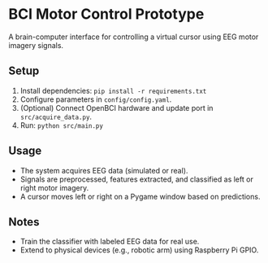 # BCI Motor Control Prototype

A brain-computer interface for controlling a virtual cursor using EEG motor imagery signals.

## Setup
1. Install dependencies: `pip install -r requirements.txt`
2. Configure parameters in `config/config.yaml`.
3. (Optional) Connect OpenBCI hardware and update port in `src/acquire_data.py`.
4. Run: `python src/main.py`

## Usage
- The system acquires EEG data (simulated or real).
- Signals are preprocessed, features extracted, and classified as left or right motor imagery.
- A cursor moves left or right on a Pygame window based on predictions.

## Notes
- Train the classifier with labeled EEG data for real use.
- Extend to physical devices (e.g., robotic arm) using Raspberry Pi GPIO.